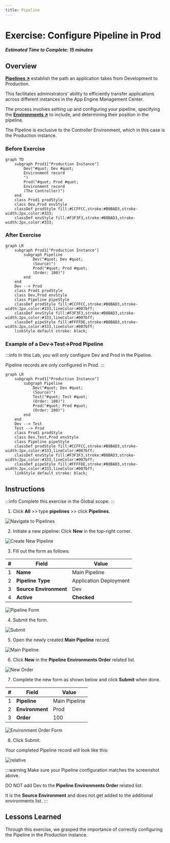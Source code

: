 ```yaml
---
title: Pipeline
---
```


#  Exercise: Configure Pipeline in Prod

##### Estimated Time to Complete: 15 minutes

## Overview

**<a href="https://docs.servicenow.com/csh?topicname=config-pipeline.html&version=latest" target="_blank">Pipelines ↗</a>** establish the path an application takes from Development to Production.

This facilitates administrators' ability to efficiently transfer applications across different instances in the App Engine Management Center.

The process involves setting up and configuring your pipeline, specifying the **<a href="https://docs.servicenow.com/csh?topicname=config-pipeline-environments.html&version=latest" target="_blank">Environments ↗</a>** to include, and determining their position in the pipeline. 

The Pipeline is exclusive to the Controller Environment, which in this case is the Production instance. 

### Before Exercise

``` mermaid
graph TD
    subgraph Prod1["Production Instance"]
        Dev("#quot; Dev #quot;
        Environment record
        ‎")
        Prod("#quot; Prod #quot;
        Environment record
        (The Controller)")
    end
    class Prod1 prodStyle
    class Dev,Prod envStyle
    classDef prodStyle fill:#CCFFCC,stroke:#B0BAD3,stroke-width:2px,color:#333;
    classDef envStyle fill:#F3F3F3,stroke:#B0BAD3,stroke-width:2px,color:#333;
```

### After Exercise

``` mermaid
graph LR
    subgraph Prod1["Production Instance"]
        subgraph Pipeline
            Dev("#quot; Dev #quot;
            (Source)")
            Prod("#quot; Prod #quot;
            (Order: 100)")
        end
    end
    Dev --> Prod
    class Prod1 prodStyle
    class Dev,Prod envStyle
    class Pipeline pipeStyle
    classDef prodStyle fill:#CCFFCC,stroke:#B0BAD3,stroke-width:2px,color:#333,lineColor:#007bff;
    classDef envStyle fill:#F3F3F3,stroke:#B0BAD3,stroke-width:2px,color:#333,lineColor:#007bff;
    classDef pipeStyle fill:#FFFFDE,stroke:#B0BAD3,stroke-width:2px,color:#333,lineColor:#007bff;
    linkStyle default stroke: black;
```

### Example of a Dev->Test->Prod Pipeline

:::info
In this Lab, you will only configure Dev and Prod in the Pipeline.

Pipeline records are only configured in Prod. 
:::

``` mermaid
graph LR
    subgraph Prod1["Production Instance"]
        subgraph Pipeline
            Dev("#quot; Dev #quot;
            (Source)")
            Test("#quot; Test #quot;
            (Order: 100)")
            Prod("#quot; Prod #quot;
            (Order: 200)")
        end
    end
    Dev --> Test
    Test --> Prod
    class Prod1 prodStyle
    class Dev,Test,Prod envStyle
    class Pipeline pipeStyle
    classDef prodStyle fill:#CCFFCC,stroke:#B0BAD3,stroke-width:2px,color:#333,lineColor:#007bff;
    classDef envStyle fill:#F3F3F3,stroke:#B0BAD3,stroke-width:2px,color:#333,lineColor:#007bff;
    classDef pipeStyle fill:#FFFFDE,stroke:#B0BAD3,stroke-width:2px,color:#333,lineColor:#007bff;
    linkStyle default stroke: black;
```


## Instructions
:::info
Complete this exercise in the Global scope. 
:::

1. Click **All** >> type **pipelines** >> click **Pipelines**.

![Navigate to Pipelines](/img/lab-aemc/2023-06-30-15-31-49.png)

2. Initiate a new pipeline: Click **New** in the top-right corner.

![Create New Pipeline](/img/lab-aemc/2023-06-30-15-19-10.png)

3. Fill out the form as follows:

|#|Field | Value                     
|--|--|--
|1|**Name** | Main Pipeline
|2|**Pipeline Type** | Application Deployment
|3|**Source Environment** | Dev                     
|4|**Active** | **Checked**

![Pipeline Form](/img/lab-aemc/2023-07-31-14-55-26.png)

4. Submit the form.

![Submit](/img/lab-aemc/2023-07-11-15-49-01.png)

5. Open the newly created **Main Pipeline** record.

![Main Pipeline](/img/lab-aemc/2023-07-31-14-57-44.png)

6. Click **New** in the **Pipeline Environments Order** related list.

![New Order](/img/lab-aemc/2023-07-31-14-59-00.png)

7. Complete the new form as shown below and click **Submit** when done.

|#| Field       | Value           
|-|-|-
|1| **Pipeline**    | Main Pipeline
|2| **Environment** | Prod
|3| **Order**       | 100

![Environment Order Form](/img/lab-aemc/2023-07-31-15-02-04.png)

8. Click Submit.

Your completed Pipeline record will look like this:

![relative](/img/lab-aemc/2023-07-31-15-05-01.png) 

:::warning
Make sure your Pipeline configuration matches the screenshot above.
 
DO NOT add Dev to the **Pipeline Environments Order** related list. 
 
It is the **Source Environment** and does not get added to the additional environments list. 
:::

## Lessons Learned

Through this exercise, we grasped the importance of correctly configuring the Pipeline in the Production instance.
